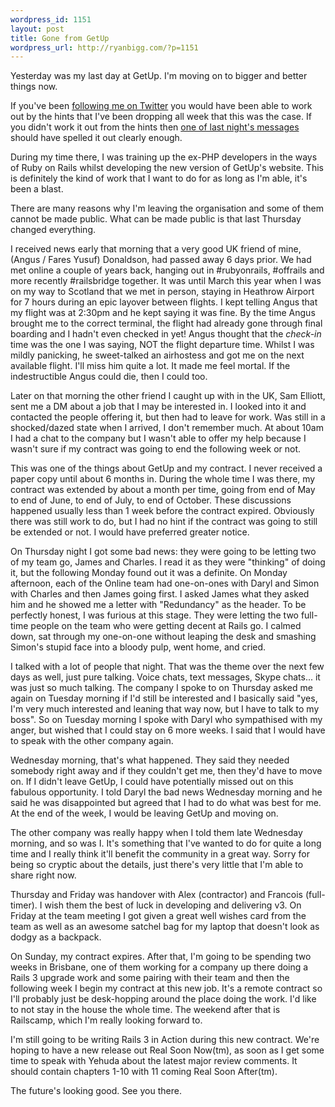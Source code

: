 ```yaml
--- 
wordpress_id: 1151
layout: post
title: Gone from GetUp
wordpress_url: http://ryanbigg.com/?p=1151
---
```

Yesterday was my last day at GetUp. I'm moving on to bigger and better things now.

 If you've been <a href='http://twitter.com/ryanbigg'>following me on Twitter</a> you would have been able to work out by the hints that I've been dropping all week that this was the case. If you didn't work it out from the hints then <a href='http://twitter.com/#!/ryanbigg/status/29062245881'>one of last night's messages</a> should have spelled it out clearly enough.

During my time there, I was training up the ex-PHP developers in the ways of Ruby on Rails whilst developing the new version of GetUp's website. This is definitely the kind of work that I want to do for as long as I'm able, it's been a blast. 

There are many reasons why I'm leaving the organisation and some of them cannot be made public. What can be made public is that last Thursday changed everything. 

I received news early that morning that a very good UK friend of mine, (Angus / Fares Yusuf) Donaldson, had passed away 6 days prior. We had met online a couple of years back, hanging out in #rubyonrails, #offrails and more recently #railsbridge together. It was until March this year when I was on my way to Scotland that we met in person, staying in Heathrow Airport for 7 hours during an epic layover between flights. I kept telling Angus that my flight was at 2:30pm and he kept saying it was fine. By the time Angus brought me to the correct terminal, the flight had already gone through final boarding and I hadn't even checked in yet! Angus thought that the <em>check-in</em> time was the one I was saying, NOT the flight departure time. Whilst I was mildly panicking, he sweet-talked an airhostess and got me on the next available flight. I'll miss him quite a lot. It made me feel mortal. If the indestructible Angus could die, then I could too.

Later on that morning the other friend I caught up with in the UK, Sam Elliott, sent me a DM about a job that I may be interested in. I looked into it and contacted the people offering it, but then had to leave for work. Was still in a shocked/dazed state when I arrived, I don't remember much. At about 10am I had a chat to the company but I wasn't able to offer my help because I wasn't sure if my contract was going to end the following week or not.

This was one of the things about GetUp and my contract. I never received a paper copy until about 6 months in. During the whole time I was there, my contract was extended by about a month per time, going from end of May to end of June, to end of July, to end of October. These discussions happened usually less than 1 week before the contract expired. Obviously there was still work to do, but I had no hint if the contract was going to still be extended or not. I would have preferred greater notice.

On Thursday night I got some bad news: they were going to be letting two of my team go, James and Charles. I read it as they were "thinking" of doing it, but the following Monday found out it was a definite. On Monday afternoon, each of the Online team had one-on-ones with Daryl and Simon with Charles and then James going first. I asked James what they asked him and he showed me a letter with "Redundancy" as the header. To be perfectly honest, I was furious at this stage. They were letting the two full-time people on the team who were getting decent at Rails go. I calmed down, sat through my one-on-one without leaping the desk and smashing Simon's stupid face into a bloody pulp, went home, and cried. 

I talked with a lot of people that night. That was the theme over the next few days as well, just pure talking. Voice chats, text messages, Skype chats... it was just so much talking. The company I spoke to on Thursday asked me again on Tuesday morning if I'd still be interested and I basically said "yes, I'm very much interested and leaning that way now, but I have to talk to my boss". So on Tuesday morning I spoke with Daryl who sympathised with my anger, but wished that I could stay on 6 more weeks. I said that I would have to speak with the other company again.

Wednesday morning, that's what happened. They said they needed somebody right away and if they couldn't get me, then they'd have to move on. If I didn't leave GetUp, I could have potentially missed out on this fabulous opportunity. I told Daryl the bad news Wednesday morning and he said he was disappointed but agreed that I had to do what was best for me. At the end of the week, I would be leaving GetUp and moving on.

The other company was really happy when I told them late Wednesday morning, and so was I. It's something that I've wanted to do for quite a long time and I really think it'll benefit the community in a great way. Sorry for being so cryptic about the details, just there's very little that I'm able to share right now.

Thursday and Friday was handover with Alex (contractor) and Francois (full-timer). I wish them the best of luck in developing and delivering v3. On Friday at the team meeting I got given a great well wishes card from the team as well as an awesome satchel bag for my laptop that doesn't look as dodgy as a backpack.

On Sunday, my contract expires. After that, I'm going to be spending two weeks in Brisbane, one of them working for a company up there doing a Rails 3 upgrade work and some pairing with their team and then the following week I begin my contract at this new job. It's a remote contract so I'll probably just be desk-hopping around the place doing the work. I'd like to not stay in the house the whole time. The weekend after that is Railscamp, which I'm really looking forward to.

I'm still going to be writing Rails 3 in Action during this new contract. We're hoping to have a new release out Real Soon Now(tm), as soon as I get some time to speak with Yehuda about the latest major review comments. It should contain chapters 1-10 with 11 coming Real Soon After(tm).

The future's looking good. See you there.

